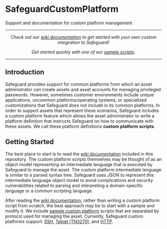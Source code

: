 # SafeguardCustomPlatform

Support and documentation for custom platform management

-----------

<p align="center">
<i>Check out our <a href="wiki">wiki documentation</a> to get started with your own custom integration to Safeguard!</i>
</p>
<p align="center">
<i>Get started quickly with one of our <a href="SampleScripts">sample scripts</a>.</i>
</p>

-----------

## Introduction

Safeguard provides support for common platforms from which an asset
administrator can create assets and asset accounts for managing privileged
passwords.  However, sometimes customer environments include unique
applications, uncommon platforms/operating systems, or specialized
customizations that Safeguard does not include in its common platforms.  In
order to support assets that represent these scenarios, Safeguard includes a
custom platform feature which allows the asset administrator to write a
platform definition that instructs Safeguard on how to communicate with these
assets.  We call these platform definitions **custom platform scripts**.

## Getting Started

The best place to start is to read the <a href="wiki">wiki documentation</a>
included in this repository.  The custom platform scripts themselves may be
thought of as an object model representing an intermediate language that is
executed by Safeguard to manage the asset.  The custom platform intermediate
language is similar to a parsed syntax tree.  Safeguard uses JSON to represent
this intermediate language object model to avoid complications and security
vulnerabilities related to parsing and interpreting a domain-specific language
or a common scripting language.

After reading the <a href="wiki">wiki documentation</a>, rather than writing a
custom platform script from scratch, the best approach may be to start with
a sample and modify it.  We include <a href="SampleScripts">sample custom
platform</a> scripts that are separated by protocol used for managing the
asset.  Currently, Safeguard custom platforms support: 
<a href="SampleScripts/SSH">SSH</a>,
<a href="SampleScripts/Telnet">Telnet (TN3270)</a>, and
<a href="SampleScripts/HTTP">HTTP</a>.
